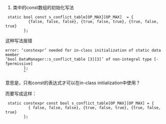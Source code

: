 1.  类中的const数组的初始化写法
```
 static bool const s_conflict_table[OP_MAX][OP_MAX]  = {
          {false, false, false}, {true, false, true}, {true, false, true}
        };
 ```
 这种写法报错
 ```
 error: ‘constexpr’ needed for in-class initialization of static data member
 ‘bool DataManager::s_conflict_table [3][3]’ of non-integral type [-fpermissive]
         };
         ^
```
意思是，只有const的表达式才可以在in-class initialization中使用？

而要写成这样：
```
 static constexpr const bool s_conflict_table[OP_MAX][OP_MAX] = {
          { false, false, false}, {true, false, true}, {true, false, true}
        };
```
